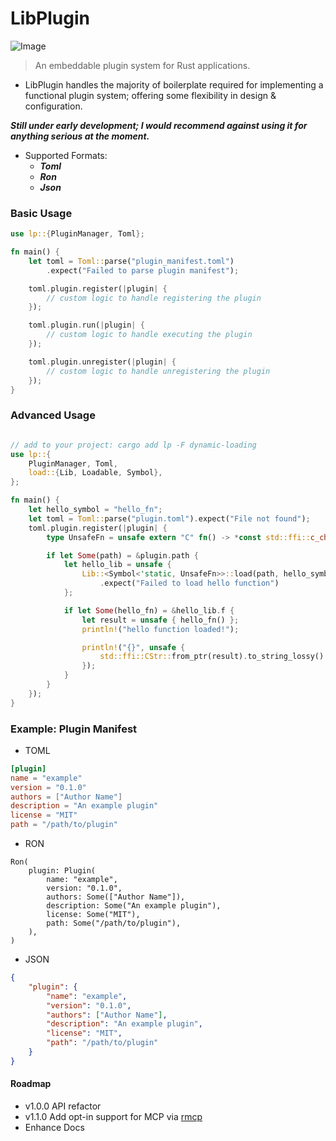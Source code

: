 # LibPlugin

![Image](https://github.com/user-attachments/assets/8c401358-3a23-4cea-8c52-368140caf06e)

> An embeddable plugin system for Rust applications.

- LibPlugin handles the majority of boilerplate required for implementing a functional plugin system; offering some flexibility in design & configuration.

***Still under early development; I would recommend against using it for anything serious at the moment.***

- Supported Formats:
    - ***Toml***
    - ***Ron***
    - ***Json***

### Basic Usage
```rust
use lp::{PluginManager, Toml};

fn main() {
    let toml = Toml::parse("plugin_manifest.toml")
        .expect("Failed to parse plugin manifest");

    toml.plugin.register(|plugin| {
        // custom logic to handle registering the plugin
    });

    toml.plugin.run(|plugin| {
        // custom logic to handle executing the plugin
    });

    toml.plugin.unregister(|plugin| {
        // custom logic to handle unregistering the plugin
    });
}
```

### Advanced Usage

```rust

// add to your project: cargo add lp -F dynamic-loading
use lp::{
    PluginManager, Toml,
    load::{Lib, Loadable, Symbol},
};

fn main() {
    let hello_symbol = "hello_fn";
    let toml = Toml::parse("plugin.toml").expect("File not found");
    toml.plugin.register(|plugin| {
        type UnsafeFn = unsafe extern "C" fn() -> *const std::ffi::c_char;

        if let Some(path) = &plugin.path {
            let hello_lib = unsafe {
                Lib::<Symbol<'static, UnsafeFn>>::load(path, hello_symbol)
                    .expect("Failed to load hello function")
            };

            if let Some(hello_fn) = &hello_lib.f {
                let result = unsafe { hello_fn() };
                println!("hello function loaded!");

                println!("{}", unsafe {
                    std::ffi::CStr::from_ptr(result).to_string_lossy()
                });
            }
        }
    });
}
```


### Example: Plugin Manifest

- TOML

```toml
[plugin]
name = "example"
version = "0.1.0"
authors = ["Author Name"]
description = "An example plugin"
license = "MIT"
path = "/path/to/plugin"
```
- RON
```ron
Ron(
    plugin: Plugin(
        name: "example",
        version: "0.1.0",
        authors: Some(["Author Name"]),
        description: Some("An example plugin"),
        license: Some("MIT"),
        path: Some("/path/to/plugin"),
    ),
)
```
- JSON
```json
{
    "plugin": {
        "name": "example",
        "version": "0.1.0",
        "authors": ["Author Name"],
        "description": "An example plugin",
        "license": "MIT",
        "path": "/path/to/plugin"
    }
}
```

#### Roadmap
- v1.0.0 API refactor
- v1.1.0 Add opt-in support for MCP via [rmcp](https://github.com/modelcontextprotocol/rust-sdk) 
- Enhance Docs
